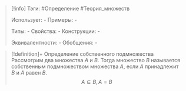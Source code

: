 > [!info]
> Тэги: #Определение #Теория_множеств 
> 
> Использует: *-*
> Примеры: *-*
> 
> Типы: *-*
> Свойства: *-*
> Конструкции: *-*
> 
> Эквивалентности: *-*
> Обобщения: *-*

> [!definition]+ Определение собственного подмножества
> Рассмотрим два множества $A$ и $B$. Тогда множество $B$ называется собственным подмножеством множества $A$, если $A$ принадлежит $B$ и $A$ равен $B$. $$A \subseteq B, A=B$$